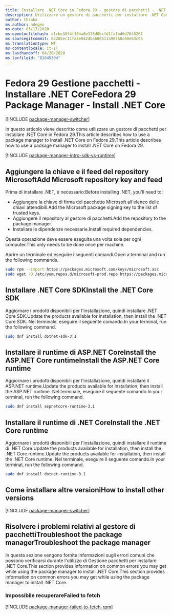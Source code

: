 ```yaml
---
title: Installare .NET Core in Fedora 29 - gestore di pacchetti - .NET CoreInstall .NET Core on Fedora 29 - package manager - .NET Core
description: Utilizzare un gestore di pacchetti per installare .NET Core SDK e runtime in Fedora 29.
author: thraka
ms.author: adegeo
ms.date: 03/17/2020
ms.openlocfilehash: d1cbe38f4f104a8e178d8bcfd1fa1bd6d7645261
ms.sourcegitcommit: 62285ec11fa8e8424bab00511a90760c60e63c95
ms.translationtype: MT
ms.contentlocale: it-IT
ms.lasthandoff: 04/20/2020
ms.locfileid: "81645304"
---
```

# <a name="fedora-29-package-manager---install-net-core"></a><span data-ttu-id="7d724-103">Fedora 29 Gestione pacchetti - Installare .NET Core</span><span class="sxs-lookup"><span data-stu-id="7d724-103">Fedora 29 Package Manager - Install .NET Core</span></span>

[!INCLUDE [package-manager-switcher](./includes/package-manager-switcher.md)]

<span data-ttu-id="7d724-104">In questo articolo viene descritto come utilizzare un gestore di pacchetti per installare .NET Core in Fedora 29.This article describes how to use a package manager to install .NET Core on Fedora 29.</span><span class="sxs-lookup"><span data-stu-id="7d724-104">This article describes how to use a package manager to install .NET Core on Fedora 29.</span></span>

[!INCLUDE [package-manager-intro-sdk-vs-runtime](includes/package-manager-intro-sdk-vs-runtime.md)]

## <a name="add-microsoft-repository-key-and-feed"></a><span data-ttu-id="7d724-105">Aggiungere la chiave e il feed del repository Microsoft</span><span class="sxs-lookup"><span data-stu-id="7d724-105">Add Microsoft repository key and feed</span></span>

<span data-ttu-id="7d724-106">Prima di installare .NET, è necessario:</span><span class="sxs-lookup"><span data-stu-id="7d724-106">Before installing .NET, you'll need to:</span></span>

- <span data-ttu-id="7d724-107">Aggiungere la chiave di firma del pacchetto Microsoft all'elenco delle chiavi attendibili.</span><span class="sxs-lookup"><span data-stu-id="7d724-107">Add the Microsoft package signing key to the list of trusted keys.</span></span>
- <span data-ttu-id="7d724-108">Aggiungere il repository al gestore di pacchetti.</span><span class="sxs-lookup"><span data-stu-id="7d724-108">Add the repository to the package manager.</span></span>
- <span data-ttu-id="7d724-109">Installare le dipendenze necessarie.</span><span class="sxs-lookup"><span data-stu-id="7d724-109">Install required dependencies.</span></span>

<span data-ttu-id="7d724-110">Questa operazione deve essere eseguita una volta sola per ogni computer.</span><span class="sxs-lookup"><span data-stu-id="7d724-110">This only needs to be done once per machine.</span></span>

<span data-ttu-id="7d724-111">Aprire un terminale ed eseguire i seguenti comandi.</span><span class="sxs-lookup"><span data-stu-id="7d724-111">Open a terminal and run the following commands.</span></span>

```bash
sudo rpm --import https://packages.microsoft.com/keys/microsoft.asc
sudo wget -O /etc/yum.repos.d/microsoft-prod.repo https://packages.microsoft.com/config/fedora/29/prod.repo
```

## <a name="install-the-net-core-sdk"></a><span data-ttu-id="7d724-112">Installare .NET Core SDK</span><span class="sxs-lookup"><span data-stu-id="7d724-112">Install the .NET Core SDK</span></span>

<span data-ttu-id="7d724-113">Aggiornare i prodotti disponibili per l'installazione, quindi installare .NET Core SDK.</span><span class="sxs-lookup"><span data-stu-id="7d724-113">Update the products available for installation, then install the .NET Core SDK.</span></span> <span data-ttu-id="7d724-114">Nel terminale, eseguire il seguente comando.</span><span class="sxs-lookup"><span data-stu-id="7d724-114">In your terminal, run the following command.</span></span>

```bash
sudo dnf install dotnet-sdk-3.1
```

## <a name="install-the-aspnet-core-runtime"></a><span data-ttu-id="7d724-115">Installare il runtime di ASP.NET CoreInstall the ASP.NET Core runtime</span><span class="sxs-lookup"><span data-stu-id="7d724-115">Install the ASP.NET Core runtime</span></span>

<span data-ttu-id="7d724-116">Aggiornare i prodotti disponibili per l'installazione, quindi installare il ASP.NET runtime.</span><span class="sxs-lookup"><span data-stu-id="7d724-116">Update the products available for installation, then install the ASP.NET runtime.</span></span> <span data-ttu-id="7d724-117">Nel terminale, eseguire il seguente comando.</span><span class="sxs-lookup"><span data-stu-id="7d724-117">In your terminal, run the following command.</span></span>

```bash
sudo dnf install aspnetcore-runtime-3.1
```

## <a name="install-the-net-core-runtime"></a><span data-ttu-id="7d724-118">Installare il runtime di .NET Core</span><span class="sxs-lookup"><span data-stu-id="7d724-118">Install the .NET Core runtime</span></span>

<span data-ttu-id="7d724-119">Aggiornare i prodotti disponibili per l'installazione, quindi installare il runtime di .NET Core.Update the products available for installation, then install the .NET Core runtime.</span><span class="sxs-lookup"><span data-stu-id="7d724-119">Update the products available for installation, then install the .NET Core runtime.</span></span> <span data-ttu-id="7d724-120">Nel terminale, eseguire il seguente comando.</span><span class="sxs-lookup"><span data-stu-id="7d724-120">In your terminal, run the following command.</span></span>

```bash
sudo dnf install dotnet-runtime-3.1
```

## <a name="how-to-install-other-versions"></a><span data-ttu-id="7d724-121">Come installare altre versioni</span><span class="sxs-lookup"><span data-stu-id="7d724-121">How to install other versions</span></span>

[!INCLUDE [package-manager-switcher](./includes/package-manager-heading-hack-pkgname.md)]

## <a name="troubleshoot-the-package-manager"></a><span data-ttu-id="7d724-122">Risolvere i problemi relativi al gestore di pacchettiTroubleshoot the package manager</span><span class="sxs-lookup"><span data-stu-id="7d724-122">Troubleshoot the package manager</span></span>

<span data-ttu-id="7d724-123">In questa sezione vengono fornite informazioni sugli errori comuni che possono verificarsi durante l'utilizzo di Gestione pacchetti per installare .NET Core.This section provides information on common errors you may get while using the package manager to install .NET Core.</span><span class="sxs-lookup"><span data-stu-id="7d724-123">This section provides information on common errors you may get while using the package manager to install .NET Core.</span></span>

### <a name="failed-to-fetch"></a><span data-ttu-id="7d724-124">Impossibile recuperare</span><span class="sxs-lookup"><span data-stu-id="7d724-124">Failed to fetch</span></span>

[!INCLUDE [package-manager-failed-to-fetch-rpm](includes/package-manager-failed-to-fetch-rpm.md)]
